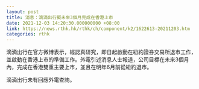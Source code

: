 ```yaml
---
layout: post
title: 消息：滴滴出行擬未來3個月完成在香港上市
date: 2021-12-03 14:20:30.000000000 +08:00
link: https://news.rthk.hk/rthk/ch/component/k2/1622613-20211203.htm
categories: rthk
---
```


滴滴出行在官方微博表示，經認真研究，即日起啟動在紐約證券交易所退市工作，並啟動在香港上市的準備工作。外電引述消息人士報道，公司目標在未來3個月內，完成在香港雙重主要上市，並且在明年6月前從紐約退市。

滴滴出行未有回應外電查詢。
